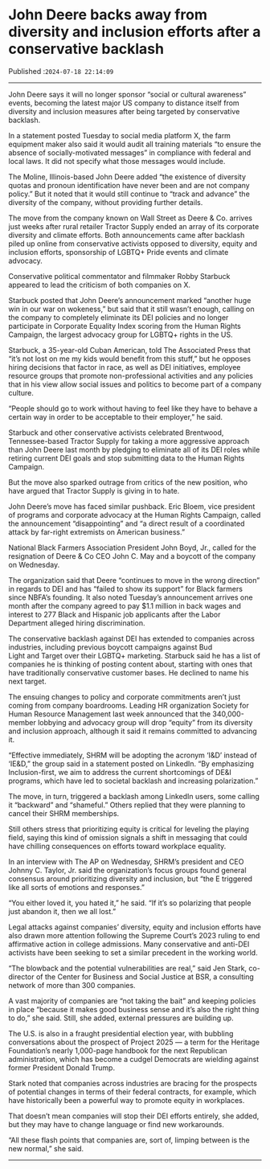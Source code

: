 # John Deere backs away from diversity and inclusion efforts after a conservative backlash

Published :`2024-07-18 22:14:09`

---

John Deere says it will no longer sponsor “social or cultural awareness” events, becoming the latest major US company to distance itself from diversity and inclusion measures after being targeted by conservative backlash.

In a statement posted Tuesday to social media platform X, the farm equipment maker also said it would audit all training materials “to ensure the absence of socially-motivated messages” in compliance with federal and local laws. It did not specify what those messages would include.

The Moline, Illinois-based John Deere added “the existence of diversity quotas and pronoun identification have never been and are not company policy.” But it noted that it would still continue to “track and advance” the diversity of the company, without providing further details.

The move from the company known on Wall Street as Deere & Co. arrives just weeks after rural retailer Tractor Supply ended an array of its corporate diversity and climate efforts. Both announcements came after backlash piled up online from conservative activists opposed to diversity, equity and inclusion efforts, sponsorship of LGBTQ+ Pride events and climate advocacy.

Conservative political commentator and filmmaker Robby Starbuck appeared to lead the criticism of both companies on X.

Starbuck posted that John Deere’s announcement marked “another huge win in our war on wokeness,” but said that it still wasn’t enough, calling on the company to completely eliminate its DEI policies and no longer participate in Corporate Equality Index scoring from the Human Rights Campaign, the largest advocacy group for LGBTQ+ rights in the US.

Starbuck, a 35-year-old Cuban American, told The Associated Press that “it’s not lost on me my kids would benefit from this stuff,” but he opposes hiring decisions that factor in race, as well as DEI initiatives, employee resource groups that promote non-professional activities and any policies that in his view allow social issues and politics to become part of a company culture.

“People should go to work without having to feel like they have to behave a certain way in order to be acceptable to their employer,” he said.

Starbuck and other conservative activists celebrated Brentwood, Tennessee-based Tractor Supply for taking a more aggressive approach than John Deere last month by pledging to eliminate all of its DEI roles while retiring current DEI goals and stop submitting data to the Human Rights Campaign.

But the move also sparked outrage from critics of the new position, who have argued that Tractor Supply is giving in to hate.

John Deere’s move has faced similar pushback. Eric Bloem, vice president of programs and corporate advocacy at the Human Rights Campaign, called the announcement “disappointing” and “a direct result of a coordinated attack by far-right extremists on American business.”

National Black Farmers Association President John Boyd, Jr., called for the resignation of Deere & Co CEO John C. May and a boycott of the company on Wednesday.

The organization said that Deere “continues to move in the wrong direction” in regards to DEI and has “failed to show its support” for Black farmers since NBFA’s founding. It also noted Tuesday’s announcement arrives one month after the company agreed to pay $1.1 million in back wages and interest to 277 Black and Hispanic job applicants after the Labor Department alleged hiring discrimination.

The conservative backlash against DEI has extended to companies across industries, including previous boycott campaigns against Bud Light and Target over their LGBTQ+ marketing. Starbuck said he has a list of companies he is thinking of posting content about, starting with ones that have traditionally conservative customer bases. He declined to name his next target.

The ensuing changes to policy and corporate commitments aren’t just coming from company boardrooms. Leading HR organization Society for Human Resource Management last week announced that the 340,000-member lobbying and advocacy group will drop “equity” from its diversity and inclusion approach, although it said it remains committed to advancing it.

“Effective immediately, SHRM will be adopting the acronym ‘I&D’ instead of ‘IE&D,” the group said in a statement posted on LinkedIn. “By emphasizing Inclusion-first, we aim to address the current shortcomings of DE&I programs, which have led to societal backlash and increasing polarization.”

The move, in turn, triggered a backlash among LinkedIn users, some calling it “backward” and “shameful.” Others replied that they were planning to cancel their SHRM memberships.

Still others stress that prioritizing equity is critical for leveling the playing field, saying this kind of omission signals a shift in messaging that could have chilling consequences on efforts toward workplace equality.

In an interview with The AP on Wednesday, SHRM’s president and CEO Johnny C. Taylor, Jr. said the organization’s focus groups found general consensus around prioritizing diversity and inclusion, but “the E triggered like all sorts of emotions and responses.”

“You either loved it, you hated it,” he said. “If it’s so polarizing that people just abandon it, then we all lost.”

Legal attacks against companies’ diversity, equity and inclusion efforts have also drawn more attention following the Supreme Court’s 2023 ruling to end affirmative action in college admissions. Many conservative and anti-DEI activists have been seeking to set a similar precedent in the working world.

“The blowback and the potential vulnerabilities are real,” said Jen Stark, co-director of the Center for Business and Social Justice at BSR, a consulting network of more than 300 companies.

A vast majority of companies are “not taking the bait” and keeping policies in place “because it makes good business sense and it’s also the right thing to do,” she said. Still, she added, external pressures are building up.

The U.S. is also in a fraught presidential election year, with bubbling conversations about the prospect of Project 2025 — a term for the Heritage Foundation’s nearly 1,000-page handbook for the next Republican administration, which has become a cudgel Democrats are wielding against former President Donald Trump.

Stark noted that companies across industries are bracing for the prospects of potential changes in terms of their federal contracts, for example, which have historically been a powerful way to promote equity in workplaces.

That doesn’t mean companies will stop their DEI efforts entirely, she added, but they may have to change language or find new workarounds.

“All these flash points that companies are, sort of, limping between is the new normal,” she said.

---

